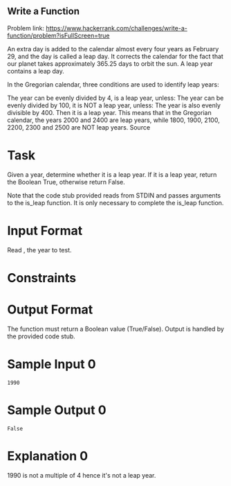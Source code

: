 ## Write a Function
Problem link: https://www.hackerrank.com/challenges/write-a-function/problem?isFullScreen=true

An extra day is added to the calendar almost every four years as February 29, and the day is called a leap day. It corrects the calendar for the fact that our planet takes approximately 365.25 days to orbit the sun. A leap year contains a leap day.

In the Gregorian calendar, three conditions are used to identify leap years:

The year can be evenly divided by 4, is a leap year, unless:
The year can be evenly divided by 100, it is NOT a leap year, unless:
The year is also evenly divisible by 400. Then it is a leap year.
This means that in the Gregorian calendar, the years 2000 and 2400 are leap years, while 1800, 1900, 2100, 2200, 2300 and 2500 are NOT leap years. Source

# Task

Given a year, determine whether it is a leap year. If it is a leap year, return the Boolean True, otherwise return False.

Note that the code stub provided reads from STDIN and passes arguments to the is_leap function. It is only necessary to complete the is_leap function.

# Input Format

Read , the year to test.

# Constraints


# Output Format

The function must return a Boolean value (True/False). Output is handled by the provided code stub.

# Sample Input 0
```
1990
```
# Sample Output 0
```
False
```
# Explanation 0

1990 is not a multiple of 4 hence it's not a leap year.

